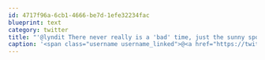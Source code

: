 ```yaml
---
id: 4717f96a-6cb1-4666-be7d-1efe32234fac
blueprint: text
category: twitter
title: "'@lyndit There never really is a 'bad' time, just the sunny spots and 'safe' beaches vary by season. My photos: picasaweb.google.com/11700107416429…"
caption: '<span class="username username_linked">@<a href="https://twitter.com/lyndit" title="Lyndi Thompson">lyndit</a></span> There never really is a ''bad'' time, just the sunny spots and ''safe'' beaches vary by season. My photos: <a href="https://picasaweb.google.com/117001074164298058845/Kauai2011" title="https://picasaweb.google.com/117001074164298058845/Kauai2011" class="link link_untco">picasaweb.google.com/11700107416429…</a>'
---
```

